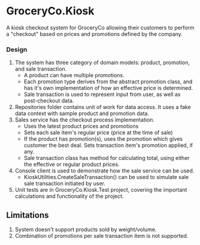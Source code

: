 # GroceryCo.Kiosk
A kiosk checkout system for GroceryCo allowing their customers to perform a "checkout" based on prices and promotions defined by the company.

### Design
1. The system has three category of domain models: product, promotion, and sale transaction.
	- A product can have multiple promotions.
	- Each promotion type derives from the abstract promotion class, and has it's own implementation of how an effective price is determined.
	- Sale transaction is used to represent input from user, as well as post-checkout data.
2. Repositories folder contains unit of work for data access. It uses a fake data context with sample product and promotion data.
3. Sales service has the checkout process implementation.
	- Uses the latest product prices and promotions
	- Sets each sale item's regular price (price at the time of sale)
	- If the product has promotion(s), uses the promotion which gives customer the best deal. Sets transaction item's promotion applied, if any.
	- Sale transaction class has method for calculating total, using either the effective or regular product prices.
4. Console client is used to demonstrate how the sale service can be used. 
	- KioskUtilities.CreateSaleTransaction() can be used to simulate sale sale transaction initiated by user.
5. Unit tests are in GroceryCo.Kiosk.Test project, covering the important calculations and functionality of the project.

## Limitations
1. System doesn't support products sold by weight/volume.
2. Combination of promotions per sale transaction item is not supported.
